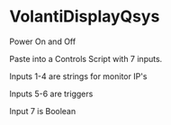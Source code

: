 # VolantiDisplayQsys
Power On and Off


Paste into a Controls Script with 7 inputs. 

Inputs 1-4 are strings for monitor IP's

Inputs 5-6 are triggers

Input 7 is Boolean
